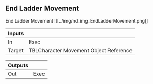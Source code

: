 ## End Ladder Movement
End Ladder Movement
![[../img/nd_img_EndLadderMovement.png]]

|Inputs||
|--|--|
| In | Exec |
| Target | TBLCharacter Movement Object Reference |

|Outputs||
|--|--|
| Out | Exec |
